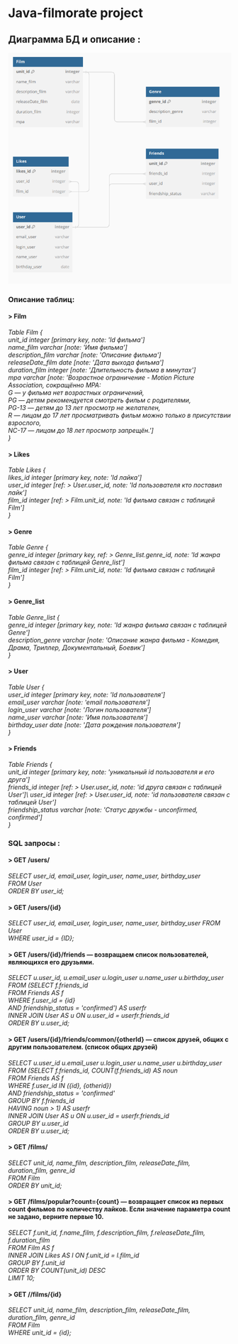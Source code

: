 # Java-filmorate project
## Диаграмма БД и описание :
![Диаграмма БД](https://github.com/SAleksandrEr/java-filmorate/blob/main/Filmorate_DB_diagram.png)
### Описание таблиц:
#### > Film

_Table Film {\
   unit_id integer [primary key, note: 'Id фильма']\
   name_film varchar [note: 'Имя фильма']\
   description_film varchar [note: 'Описание фильма']\
   releaseDate_film date [note: 'Дата выхода фильма']\
   duration_film  integer [note: 'Длительность фильма в минутах']\
   mpa varchar [note: 'Возрастное ограничение - Motion Picture Association, сокращённо МРА:\
                G — у фильма нет возрастных ограничений,\
                PG — детям рекомендуется смотреть фильм с родителями,\
                PG-13 — детям до 13 лет просмотр не желателен,\
                R — лицам до 17 лет просматривать фильм можно только в присутствии взрослого,\
                NC-17 — лицам до 18 лет просмотр запрещён.']\
}_

#### > Likes

  _Table Likes {\
  likes_id integer [primary key, note: 'Id лайка']\
  user_id integer  [ref: > User.user_id, note: 'Id пользователя кто поставил лайк']\
  film_id integer [ref: > Film.unit_id, note: 'Id фильма связан с таблицей Film']\
  }_

#### > Genre

  _Table Genre {\
 genre_id integer [primary key, ref: > Genre_list.genre_id, note: 'Id жанра фильма связан с таблицей Genre_list']\
  film_id integer [ref: > Film.unit_id, note: 'Id фильма связан с таблицей Film']\
}_

#### > Genre_list
  _Table Genre_list {\
  genre_id integer [primary key, note: 'Id жанра фильма связан с таблицей Genre']\
  description_genre varchar [note: 'Описание жанра фильма - Комедия, Драма, Триллер, Документальный, Боевик']\
  }_

#### > User

  _Table User {\
  user_id integer [primary key, note: 'Id пользователя']\
  email_user varchar [note: 'email пользователя']\
  login_user varchar [note: 'Логин пользователя']\
  name_user varchar  [note: 'Имя пользователя']\
  birthday_user date [note: 'Дата рождения пользователя']\
}_

#### > Friends

  _Table Friends {\
  unit_id integer [primary key, note: 'уникальный id пользователя и его друга']\
  friends_id integer [ref: > User.user_id, note: 'id друга связан с таблицей User']\ 
  user_id integer [ref: > User.user_id, note: 'id пользователя связан с таблицей User']\
  friendship_status varchar [note: 'Статус дружбы - unconfirmed, confirmed']\
}_

### SQL запросы :

#### > GET /users/

_SELECT user_id,
        email_user,
        login_user,
        name_user,
        birthday_user\
FROM User\
ORDER BY user_id;_ 

#### > GET /users/{id}

_SELECT user_id,
        email_user,
        login_user,
        name_user,
        birthday_user
FROM User\
WHERE user_id = {ID};_

#### > GET /users/{id}/friends — возвращаем список пользователей, являющихся его друзьями.

_SELECT u.user_id,
        u.email_user
        u.login_user
        u.name_user
        u.birthday_user\
FROM (SELECT f.friends_id\
FROM Friends AS f\
WHERE f.user_id = {id}\
      AND friendship_status = 'confirmed') AS userfr\
INNER JOIN User AS u ON u.user_id = userfr.friends_id\
ORDER BY u.user_id;_

#### > GET /users/{id}/friends/common/{otherId} — список друзей, общих с другим пользователем. (список общих друзей)

_SELECT u.user_id
        u.email_user
        u.login_user
        u.name_user
        u.birthday_user
FROM (SELECT f.friends_id,
       COUNT(f.friends_id) AS noun\
FROM Friends AS f\
WHERE f.user_id IN ({id}, {otherid})\
      AND friendship_status = 'confirmed'\
GROUP BY f.friends_id\
HAVING noun > 1) AS userfr\
INNER JOIN User AS u ON u.user_id = userfr.friends_id\
GROUP BY u.user_id\
ORDER BY u.user_id;_

#### > GET /films/

_SELECT unit_id, 
       name_film,
       description_film,
       releaseDate_film,
       duration_film,
       genre_id\
FROM Film\
ORDER BY unit_id;_ 

#### > GET /films/popular?count={count} — возвращает список из первых count фильмов по количеству лайков. Если значение параметра count не задано, верните первые 10.

_SELECT f.unit_id, 
        f.name_film,
        f.description_film,
        f.releaseDate_film,
        f.duration_film\
FROM Film AS f\
INNER JOIN Likes AS l ON f.unit_id = l.film_id\
GROUP BY f.unit_id\
ORDER BY COUNT(unit_id) DESC\
LIMIT 10;_

#### > GET //films/{id}

_SELECT unit_id, 
        name_film,
        description_film,
        releaseDate_film,
        duration_film,
        genre_id\
FROM Film\
WHERE unit_id = {id};_

